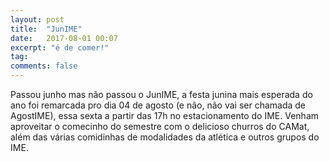 ```yaml
---
layout: post
title:  "JunIME"
date:   2017-08-01 00:07
excerpt: "é de comer!"
tag:
comments: false 
---
```

Passou junho mas não passou o JunIME, a festa junina mais esperada do ano foi remarcada pro dia 04 de agosto (e não, não vai ser chamada de AgostIME), essa sexta a partir das 17h no estacionamento do IME. Venham aproveitar o comecinho do semestre com o delicioso churros do CAMat, além das várias comidinhas de modalidades da atlética e outros grupos do IME.


